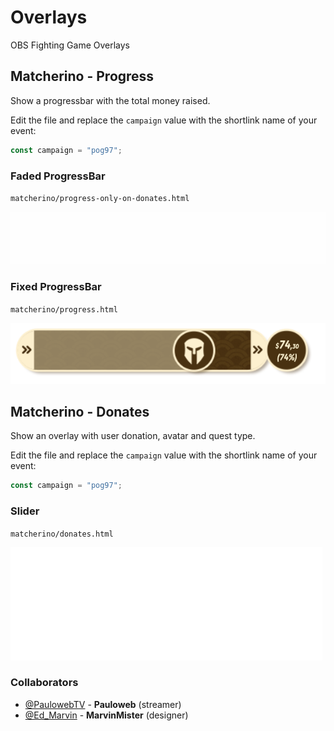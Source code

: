 # Overlays

OBS Fighting Game Overlays

## Matcherino - Progress

Show a progressbar with the total money raised.

Edit the file and replace the `campaign` value with the shortlink name of your event:

```ts
const campaign = "pog97";
```

### Faded ProgressBar

`matcherino/progress-only-on-donates.html`

![](assets/matcherino-progressbar-fade.gif)

### Fixed ProgressBar

`matcherino/progress.html`

![](assets/matcherino-progressbar.png)

## Matcherino - Donates

Show an overlay with user donation, avatar and quest type.

Edit the file and replace the `campaign` value with the shortlink name of your event:

```ts
const campaign = "pog97";
```

### Slider

`matcherino/donates.html`

![](assets/matcherino-donates.gif)

### Collaborators

- [@PaulowebTV](https://twitter.com/PaulowebTV) - **Pauloweb** (streamer)
- [@Ed_Marvin](https://twitter.com/Ed_Marvin) - **MarvinMister** (designer)
